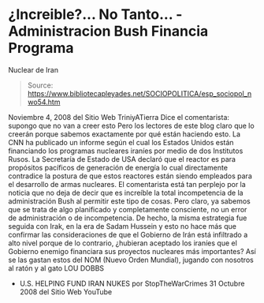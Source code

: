 # ¿Increible?... No Tanto... - Administracion Bush Financia Programa 
Nuclear de Iran

> Source: https://www.bibliotecapleyades.net/SOCIOPOLITICA/esp_sociopol_nwo54.htm

Noviembre 4, 2008
del Sitio Web
TriniyATierra
Dice el comentarista:
supongo que no van a creer esto
Pero los lectores de este blog claro que lo creerán porque sabemos
exactamente por qué están haciendo esto.
La CNN ha publicado un informe según el cual los Estados Unidos están
financiando los programas nucleares iraníes por medio de dos Institutos
Rusos.
La Secretaría de Estado de USA declaró que el reactor es para propósitos
pacíficos de generación de energía lo cual directamente contradice la
postura de que estos reactores están siendo empleados para el desarrollo de
armas nucleares.
El comentarista está tan perplejo por la noticia que no deja de decir que es
increíble la total incompetencia de la administración Bush al permitir este
tipo de cosas.
Pero claro, ya sabemos que se trata de algo planificado y
completamente consciente, no un error de administración o de incompetencia.
De hecho, la misma estrategia fue seguida con Irak, en la era de
Sadam
Hussein y esto no hace más que confirmar las consideraciones de que el
Gobierno de Irán está infiltrado a alto nivel porque de lo contrario, ¿hubieran
aceptado los iraníes que el Gobierno enemigo financiara sus proyectos
nucleares más importantes?
Así se las gastan estos del NOM (Nuevo
Orden Mundial), jugando con nosotros al ratón y al gato
LOU DOBBS
- U.S. HELPING FUND IRAN NUKES
por
StopTheWarCrimes
31 Octubre 2008
del Sitio Web
YouTube
